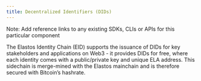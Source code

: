 ```yaml
---
title: Decentralized Identifiers (DIDs)
---
```


Note: Add reference links to any existing SDKs, CLIs or APIs for this particular component

The Elastos Identity Chain (EID) supports the issuance of DIDs for key stakeholders and applications on Web3 - it provides DIDs for free, where each identity comes with a public/private key and unique ELA address. This sidechain is merge-mined with the Elastos mainchain and is therefore secured with Bitcoin’s hashrate.

